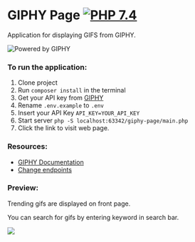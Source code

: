 # GIPHY Page [![PHP 7.4](https://img.shields.io/badge/PHP-7.4-grey?labelColor=777BB4)](https://www.php.net/)
Application for displaying GIFS from GIPHY.

![Powered by GIPHY](https://i.imgur.com/ujUSHlP.png)
### To run the application:

1. Clone project
2. Run `composer install` in the terminal
3. Get your API key from [GIPHY](https://developers.giphy.com/)
4. Rename `.env.example` to `.env`
5. Insert your API Key `API_KEY=YOUR_API_KEY`
6. Start server `php -S localhost:63342/giphy-page/main.php`
7. Click the link to visit web page.

### Resources:

* [GIPHY Documentation](https://developers.giphy.com/docs/api)
* [Change endpoints](https://developers.giphy.com/explorer/)

### Preview:

Trending gifs are displayed on front page.

You can search for gifs by entering keyword in search bar.

<img src="https://i.ibb.co/x67pYKc/preview.png">


